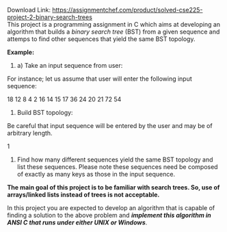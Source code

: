 Download Link: https://assignmentchef.com/product/solved-cse225-project-2-binary-search-trees
<br>
This project is a programming assignment in C which aims at developing an algorithm that  builds a <em>binary search tree</em> (BST) from a given sequence and attemps to find other sequences that yield the same BST topology.

<strong>Example: </strong>

<ol>

 <li>a) Take an input sequence from user:</li>

</ol>

For instance; let us assume that user will enter the following input sequence:




18 12 8 4 2 16 14 15 17 36 24 20 21 72 54

<ol>

 <li>Build BST topology:</li>

</ol>







Be careful that input sequence will be entered by the user and may be of arbitrary length.

1




<ol>

 <li>Find how many different sequences yield the same BST topology and list these sequences. Please note these sequences need be composed of exactly as many keys as those in the input sequence.</li>

</ol>




<strong>The main goal of this project is to be familiar with search trees. So, use of arrays/linked lists instead of trees is not acceptable.</strong>

In this project you are expected to develop an algorithm that is capable of finding a solution to the above problem and <strong><em>implement this algorithm in ANSI C that runs under either UNIX or Windows</em></strong>.


